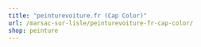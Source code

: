 ```yaml
---
title: "peinturevoiture.fr (Cap Color)"
url: /marsac-sur-lisle/peinturevoiture-fr-cap-color/
shop: peinture
---
```

